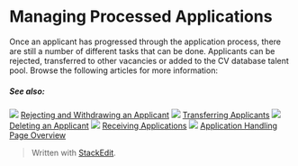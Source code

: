 # Managing Processed Applications

Once an applicant has progressed through the application process, there are still a number of different tasks that can be done. Applicants can be rejected, transferred to other vacancies or added to the CV database talent pool. Browse the following articles for more information:

##### See also:

![](../Resources/Images/icon-document-link.png) [Rejecting and Withdrawing an Applicant](rejecting_and_withdrawing_an_applicant.htm)
![](../Resources/Images/icon-document-link.png) [Transferring Applicants](transferring_applicants.htm)
![](../Resources/Images/icon-document-link.png) [Deleting an Applicant](deleting_an_applicant.htm)
![](../Resources/Images/icon-document-link.png) [Receiving Applications](receiving_applications.htm)
![](../Resources/Images/icon-document-link.png) [Application Handling Page Overview](application_handling_page_overview.htm)



> Written with [StackEdit](https://stackedit.io/).
<!--stackedit_data:
eyJoaXN0b3J5IjpbLTEyMjk5MDJdfQ==
-->